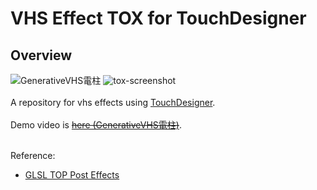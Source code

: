 # VHS Effect TOX for TouchDesigner
## Overview

![GenerativeVHS電柱](https://user-images.githubusercontent.com/9309605/198350397-0f0e93b7-d931-4be6-9485-b373ec8e8cc8.jpg)
![tox-screenshot](https://user-images.githubusercontent.com/9309605/198350632-41391f83-0f6d-4d92-bb1c-0021897226ff.png)
<br>
<br>
A repository for vhs effects using [TouchDesigner](https://derivative.ca/).
<br>
<br>
Demo video is ~~[here (GenerativeVHS電柱)]()~~.
<br>
<br>

Reference:
- [GLSL TOP Post Effects](https://youtu.be/RFomr3rVoBY)